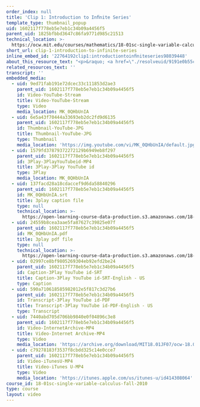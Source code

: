 ```yaml
---
order_index: null
title: 'Clip 1: Introduction to Inﬁnite Series'
template_type: thumbnail_popup
uid: 1602117f778eb5e7eb1c34b09a4456f5
parent_uid: 1825bfbbd3647c86fa9771d985c21513
technical_location: >-
  https://ocw.mit.edu/courses/mathematics/18-01sc-single-variable-calculus-fall-2010/unit-5-exploring-the-infinite/part-b-taylor-series/session-94-infinite-series/clip-1-introduction-to-infinite-series
short_url: clip-1-introduction-to-infinite-series
inline_embed_id: '22764192clip1:introductiontoinﬁniteseries98039448'
about_this_resource_text: "<p>&raquo; <a href=\"./resolveuid/9191e0b55ca8bdd01c8977accbb6fb97\" title=\"Open in a new window.\" target=\"_blank\">Accompanying Notes (PDF)</a></p>\r\n<p class=\"scholar_medsm\">From Lecture 37 of <a href=\"http://ocw.mit.edu/courses/mathematics/18-01-single-variable-calculus-fall-2006/video-lectures/\"><em>18.01 Single Variable Calculus, Fall 2006</em></a></p>"
related_resources_text: ''
transcript: ''
embedded_media:
  - uid: 9ed71fab191e72dcec33c111853d2ae3
    parent_uid: 1602117f778eb5e7eb1c34b09a4456f5
    id: Video-YouTube-Stream
    title: Video-YouTube-Stream
    type: Video
    media_location: MK_0QHbUnIA
  - uid: 6e5a43f70444a33693eb2dc2fd9d6135
    parent_uid: 1602117f778eb5e7eb1c34b09a4456f5
    id: Thumbnail-YouTube-JPG
    title: Thumbnail-YouTube-JPG
    type: Thumbnail
    media_location: 'https://img.youtube.com/vi/MK_0QHbUnIA/default.jpg'
  - uid: 1579fd37879372272129b6949eb8f297
    parent_uid: 1602117f778eb5e7eb1c34b09a4456f5
    id: 3Play-3PlayYouTubeid-MP4
    title: 3Play-3Play YouTube id
    type: 3Play
    media_location: MK_0QHbUnIA
  - uid: 137facd28a18cdaccef9d6da58840296
    parent_uid: 1602117f778eb5e7eb1c34b09a4456f5
    id: MK_0QHbUnIA.srt
    title: 3play caption file
    type: null
    technical_location: >-
      https://open-learning-course-data-production.s3.amazonaws.com/18-01sc-single-variable-calculus-fall-2010/8b5146a95622f30bb859412fdeaf1481_MK_0QHbUnIA.srt
  - uid: 24559b8cea3aae5fa87627c39825e07f
    parent_uid: 1602117f778eb5e7eb1c34b09a4456f5
    id: MK_0QHbUnIA.pdf
    title: 3play pdf file
    type: null
    technical_location: >-
      https://open-learning-course-data-production.s3.amazonaws.com/18-01sc-single-variable-calculus-fall-2010/bf88a10d266a9853df82d9ee4f5b821c_MK_0QHbUnIA.pdf
  - uid: 02997ce8bf9805269304eb92efd2be24
    parent_uid: 1602117f778eb5e7eb1c34b09a4456f5
    id: Caption-3Play YouTube id-SRT
    title: Caption-3Play YouTube id-SRT-English - US
    type: Caption
  - uid: 590a710618585982012e5f817c3d27b6
    parent_uid: 1602117f778eb5e7eb1c34b09a4456f5
    id: Transcript-3Play YouTube id-PDF
    title: Transcript-3Play YouTube id-PDF-English - US
    type: Transcript
  - uid: 7440abd705d706bb9840e0f04896c3e8
    parent_uid: 1602117f778eb5e7eb1c34b09a4456f5
    id: Video-InternetArchive-MP4
    title: Video-Internet Archive-MP4
    type: Video
    media_location: 'https://archive.org/download/MIT18.01JF07/ocw-18.01-f07-lec37_300k.mp4'
  - uid: c79278183f3537f8cbdd325c14e0cce7
    parent_uid: 1602117f778eb5e7eb1c34b09a4456f5
    id: Video-iTunesU-MP4
    title: Video-iTunes U-MP4
    type: Video
    media_location: 'https://itunes.apple.com/us/itunes-u/id414308064'
course_id: 18-01sc-single-variable-calculus-fall-2010
type: course
layout: video
---
```

